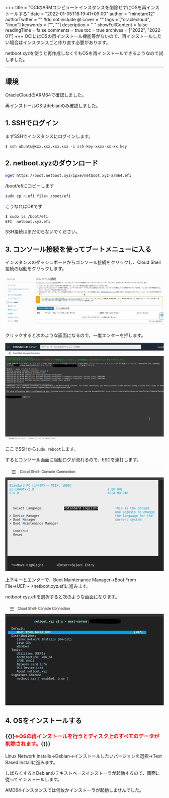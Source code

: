 +++
title = "OCIのARMコンピュートインスタンスを削除せずにOSを再インストールする"
date = "2022-01-05T18:19:41+09:00"
author = "minetaro12"
authorTwitter = "" #do not include @
cover = ""
tags = ["oraclecloud", "linux"]
keywords = ["", ""]
description = " "
showFullContent = false
readingTime = false
comments = true
toc = true
archives = ["2022", "2022-01"]
+++
OCIにはOSの再インストール機能等がないので、再インストールしたい場合はインスタンスごと作り直す必要があります。

netboot.xyzを使うと再作成しなくてもOSを再インストールできるようなので試しました。

***

## 環境

OracleCloudのARM64で確認しました。

再インストールOSはdebianのみ確認しました。

## 1. SSHでログイン

まずSSHでインスタンスにログインします。

```term
$ ssh ubuntu@xxx.xxx.xxx.xxx -i ssh-key-xxxx-xx-xx.key
```

## 2. netboot.xyzのダウンロード

```bash
wget https://boot.netboot.xyz/ipxe/netboot.xyz-arm64.efi
```

/boot/efiにコピーします

```bash
sudo cp <.efi file> /boot/efi
```

こうなればOKです

```term
$ sudo ls /boot/efi
EFI  netboot.xyz.efi
```

SSH接続はまだ切らないでください。

## 3. コンソール接続を使ってブートメニューに入る

インスタンスのダッシュボードからコンソール接続をクリックし、Cloud Shell接続の起動をクリックします。

![console](oci-console.jpg)

クリックすると次のような画面になるので、一度エンターを押します。

![console2](oci-console2.jpg)

ここでSSHから`sudo reboot`します。

するとコンソール画面に起動ログが流れるので、ESCを連打します。

![ocibootmenu](oci-bootmenu.jpg)

上下キーとエンターで、Boot Maintenance Manager→Boot From File→UEFI~→netboot.xyz.efiに進みます。

netboot.xyz.efiを選択すると次のような画面になります。

![netboot](oci-netboot.jpg)

## 4. OSをインストールする

### {{<rawhtml>}}<span style="color: red; ">※OSの再インストールを行うとディスク上のすべてのデータが削除されます。</span>{{</rawhtml>}}

Linux Network Installs→Debian→インストールしたいバージョンを選択→Text Based Installに進みます。

しばらくするとDebianのテキストベースインストーラが起動するので、画面に従ってインストールします。

AMD64インスタンスでは何故かインストーラが起動しませんでした。